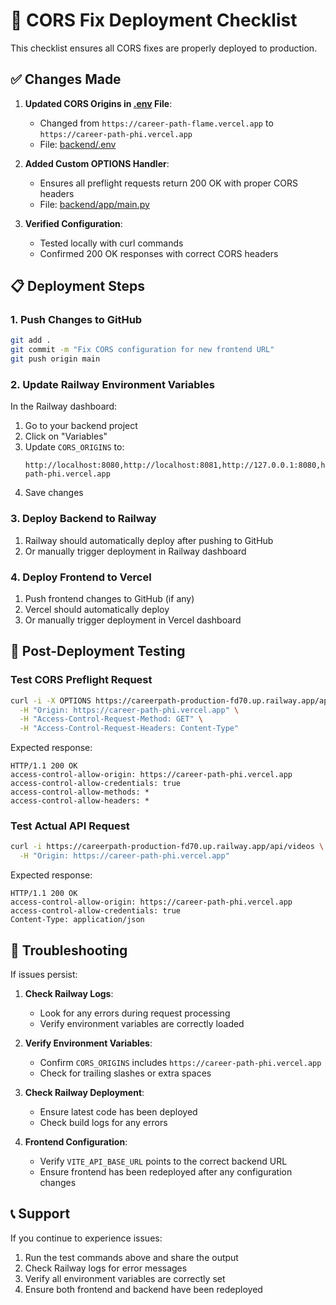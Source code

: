 # 🚀 CORS Fix Deployment Checklist

This checklist ensures all CORS fixes are properly deployed to production.

## ✅ Changes Made

1. **Updated CORS Origins in [.env](file:///d:/career-nirvana/backend/.env) File**:
   - Changed from `https://career-path-flame.vercel.app` to `https://career-path-phi.vercel.app`
   - File: [backend/.env](file:///d:/career-nirvana/backend/.env)

2. **Added Custom OPTIONS Handler**:
   - Ensures all preflight requests return 200 OK with proper CORS headers
   - File: [backend/app/main.py](file:///d:/career-nirvana/backend/app/main.py)

3. **Verified Configuration**:
   - Tested locally with curl commands
   - Confirmed 200 OK responses with correct CORS headers

## 📋 Deployment Steps

### 1. Push Changes to GitHub
```bash
git add .
git commit -m "Fix CORS configuration for new frontend URL"
git push origin main
```

### 2. Update Railway Environment Variables
In the Railway dashboard:
1. Go to your backend project
2. Click on "Variables"
3. Update `CORS_ORIGINS` to:
   ```
   http://localhost:8080,http://localhost:8081,http://127.0.0.1:8080,https://career-path-phi.vercel.app
   ```
4. Save changes

### 3. Deploy Backend to Railway
1. Railway should automatically deploy after pushing to GitHub
2. Or manually trigger deployment in Railway dashboard

### 4. Deploy Frontend to Vercel
1. Push frontend changes to GitHub (if any)
2. Vercel should automatically deploy
3. Or manually trigger deployment in Vercel dashboard

## 🧪 Post-Deployment Testing

### Test CORS Preflight Request
```bash
curl -i -X OPTIONS https://careerpath-production-fd70.up.railway.app/api/videos \
  -H "Origin: https://career-path-phi.vercel.app" \
  -H "Access-Control-Request-Method: GET" \
  -H "Access-Control-Request-Headers: Content-Type"
```

Expected response:
```
HTTP/1.1 200 OK
access-control-allow-origin: https://career-path-phi.vercel.app
access-control-allow-credentials: true
access-control-allow-methods: *
access-control-allow-headers: *
```

### Test Actual API Request
```bash
curl -i https://careerpath-production-fd70.up.railway.app/api/videos \
  -H "Origin: https://career-path-phi.vercel.app"
```

Expected response:
```
HTTP/1.1 200 OK
access-control-allow-origin: https://career-path-phi.vercel.app
access-control-allow-credentials: true
Content-Type: application/json
```

## 🚨 Troubleshooting

If issues persist:

1. **Check Railway Logs**:
   - Look for any errors during request processing
   - Verify environment variables are correctly loaded

2. **Verify Environment Variables**:
   - Confirm `CORS_ORIGINS` includes `https://career-path-phi.vercel.app`
   - Check for trailing slashes or extra spaces

3. **Check Railway Deployment**:
   - Ensure latest code has been deployed
   - Check build logs for any errors

4. **Frontend Configuration**:
   - Verify `VITE_API_BASE_URL` points to the correct backend URL
   - Ensure frontend has been redeployed after any configuration changes

## 📞 Support

If you continue to experience issues:

1. Run the test commands above and share the output
2. Check Railway logs for error messages
3. Verify all environment variables are correctly set
4. Ensure both frontend and backend have been redeployed